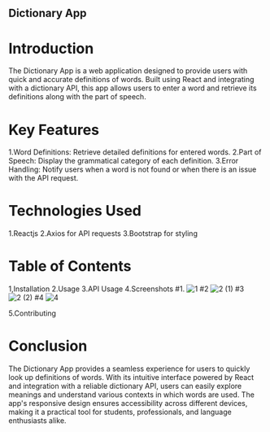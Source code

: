 ## Dictionary App
# Introduction
The Dictionary App is a web application designed to provide users with quick and accurate definitions of words. Built using React and integrating with a dictionary API, this app allows users to enter a word and retrieve its definitions along with the part of speech.

# Key Features
 1.Word Definitions: Retrieve detailed definitions for entered words.
 2.Part of Speech: Display the grammatical category of each definition.
 3.Error Handling: Notify users when a word is not found or when there is an issue with the API request.
# Technologies Used
1.Reactjs
2.Axios for API requests
3.Bootstrap for styling
# Table of Contents
1,Installation
2.Usage
3.API Usage
4.Screenshots
#1.
![1](https://github.com/abhishek-singh632/Dictionary-App-Assignment/assets/118076036/b9d64ba8-249a-4033-be36-073cd09d54df)
#2
![2 (1)](https://github.com/abhishek-singh632/Dictionary-App-Assignment/assets/118076036/6ba3e82e-1616-484d-87ed-017c25f6228a)
#3
![2 (2)](https://github.com/abhishek-singh632/Dictionary-App-Assignment/assets/118076036/c218c906-c614-4f34-b843-40f3732a500b)
#4
![4](https://github.com/abhishek-singh632/Dictionary-App-Assignment/assets/118076036/b02bdc44-38ef-41d9-83e0-7369e63a6aba)

5.Contributing
# Conclusion
The Dictionary App provides a seamless experience for users to quickly look up definitions of words. With its intuitive interface powered by React and integration with a reliable dictionary API, users can easily explore meanings and understand various contexts in which words are used. The app's responsive design ensures accessibility across different devices, making it a practical tool for students, professionals, and language enthusiasts alike.
